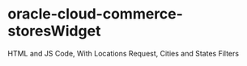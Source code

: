 # oracle-cloud-commerce-storesWidget
HTML and JS Code, With Locations Request, Cities and States Filters
